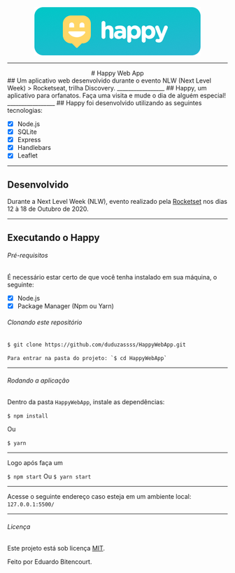 <div style="text-align:center"><img src="./public/images/banner.png"/></div>

_________________

<div style="text-align:center">
#                         Happy Web App
</div>
## Um aplicativo web desenvolvido durante o evento NLW (Next Level Week)
> Rocketseat, trilha Discovery.
_________________
## Happy, um aplicativo para orfanatos. Faça uma visita e mude o dia de alguém especial!
_________________
## Happy foi desenvolvido utilizando as seguintes tecnologias:

- [x] Node.js
- [x] SQLite
- [x] Express
- [x] Handlebars
- [x] Leaflet
_________________

## Desenvolvido

Durante a Next Level Week (NLW), evento realizado pela [Rocketset](https://rocketseat.com.br/) nos dias 12 à 18 de Outubro de 2020.

_________________

## Executando o Happy

###### Pré-requisitos

É necessário estar certo de que você tenha instalado em sua máquina, o seguinte:

- [x] Node.js
- [x] Package Manager (Npm ou Yarn)

###### Clonando este repositório

`$ git clone https://github.com/duduzassss/HappyWebApp.git`

``Para entrar na pasta do projeto: `$ cd HappyWebApp` ``
_________________

###### Rodando a aplicação

Dentro da pasta `HappyWebApp`, instale as dependências:

`$ npm install`

Ou

`$ yarn`
_________________

Logo após faça um

`$ npm start` Ou `$ yarn start`
_________________

Acesse o seguinte endereço caso esteja em um ambiente local: `127.0.0.1:5500/`
_________________

###### Licença

Este projeto está sob licença [MIT](https://github.com/duduzassss/HappyWebApp/blob/main/LICENSE).

Feito por Eduardo Bitencourt.





